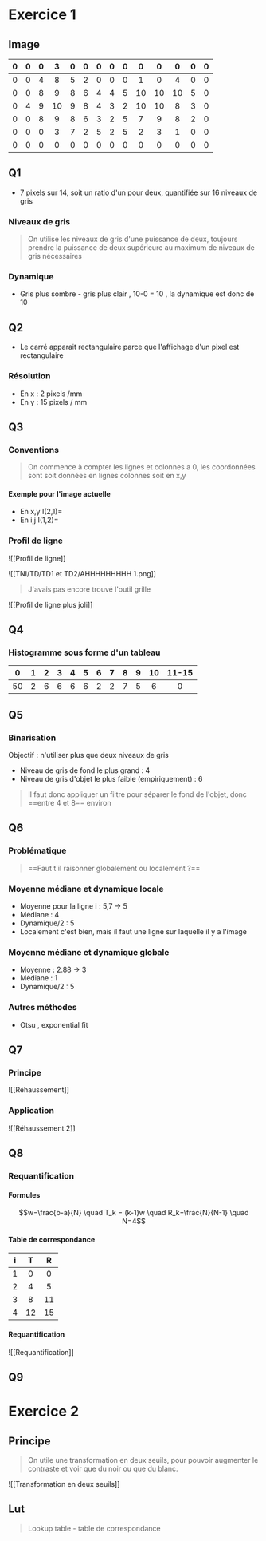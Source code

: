 # Exercice 1

## Image
|  0  |  0  |  0  |  3  |  0  |  0  |  0  |  0  |  0  |  0  |  0  |  0  |  0  |  0  |
| :-: | :-: | :-: | :-: | :-: | :-: | :-: | :-: | :-: | :-: | :-: | :-: | :-: | :-: |
|  0  |  0  |  4  |  8  |  5  |  2  |  0  |  0  |  0  |  1  |  0  |  4  |  0  |  0  |
|  0  |  0  |  8  |  9  |  8  |  6  |  4  |  4  |  5  | 10  | 10  | 10  |  5  |  0  |
|  0  |  4  |  9  | 10  |  9  |  8  |  4  |  3  |  2  | 10  | 10  |  8  |  3  |  0  |
|  0  |  0  |  8  |  9  |  8  |  6  |  3  |  2  |  5  |  7  |  9  |  8  |  2  |  0  |
|  0  |  0  |  0  |  3  |  7  |  2  |  5  |  2  |  5  |  2  |  3  |  1  |  0  |  0  |
|  0  |  0  |  0  |  0  |  0  |  0  |  0  |  0  |  0  |  0  |  0  |  0  |  0  |  0  |

## Q1
- 7 pixels sur 14, soit un ratio d'un pour deux, quantifiée sur 16 niveaux de gris

### Niveaux de gris
> On utilise les niveaux de gris d'une puissance de deux, toujours prendre la puissance de deux supérieure au maximum de niveaux de gris nécessaires

### Dynamique
- Gris plus sombre - gris plus clair , 10-0 = 10 , la dynamique est donc de 10

## Q2
- Le carré apparait rectangulaire parce que l'affichage d'un pixel est rectangulaire

### Résolution
- En x : 2 pixels /mm
- En y : 15 pixels / mm

## Q3
### Conventions

> On commence à compter les lignes et colonnes a 0, les coordonnées sont soit données en lignes colonnes soit en x,y

#### Exemple pour l'image actuelle
- En x,y I(2,1)=
- En i,j I(1,2)=

### Profil de ligne

![[Profil de ligne]]

![[TNI/TD/TD1 et TD2/AHHHHHHHHH 1.png]]
> J'avais pas encore trouvé l'outil grille


![[Profil de ligne plus joli]]
## Q4

### Histogramme sous forme d'un tableau

|  0  |  1  |  2  |  3  |  4  |  5  |  6  |  7  |  8  |  9  | 10  | 11-15 |
| :-: | :-: | :-: | :-: | :-: | :-: | :-: | :-: | :-: | :-: | :-: | :---: |
| 50  |  2  |  6  |  6  |  6  |  6  |  2  |  2  |  7  |  5  |  6  |   0   |

## Q5

### Binarisation
Objectif : n'utiliser plus que deux niveaux de gris
- Niveau de gris de fond le plus grand : 4
- Niveau de gris d'objet le plus faible (empiriquement) : 6

> Il faut donc appliquer un filtre pour séparer le fond de l'objet, donc ==entre 4 et 8== environ 

## Q6

### Problématique

> ==Faut t'il raisonner globalement ou localement ?== 

### Moyenne médiane et dynamique locale
- Moyenne pour la ligne i : 5,7 -> 5
- Médiane : 4
- Dynamique/2 : 5
- Localement c'est bien, mais il faut une ligne sur laquelle il y a l'image

###  Moyenne médiane et dynamique globale
- Moyenne : 2.88 -> 3
- Médiane : 1
- Dynamique/2 : 5

### Autres méthodes
- Otsu , exponential fit

## Q7

### Principe

![[Réhaussement]]

### Application 


![[Réhaussement 2]]
## Q8

### Requantification 

#### Formules

$$w=\frac{b-a}{N} \quad T_k = (k-1)w \quad R_k=\frac{N}{N-1} \quad N=4$$

#### Table de correspondance

|  i  |  T  |  R  |
| :-: | :-: | :-: |
|  1  |  0  |  0  |
|  2  |  4  |  5  |
|  3  |  8  | 11  |
|  4  | 12  | 15  |
#### Requantification

![[Requantification]]

## Q9
# Exercice 2
## Principe
> On utile une transformation en deux seuils, pour pouvoir augmenter le contraste et voir que du noir ou que du blanc.


![[Transformation en deux seuils]]

## Lut 
> Lookup table - table de correspondance 